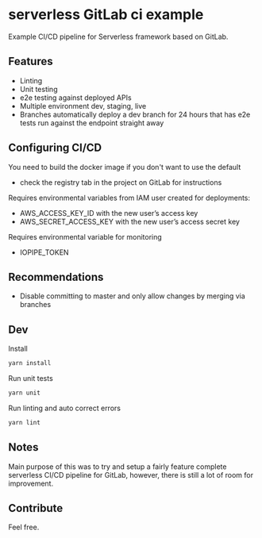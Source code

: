 # serverless GitLab ci example

Example CI/CD pipeline for Serverless framework based on GitLab.

## Features

- Linting
- Unit testing
- e2e testing against deployed APIs
- Multiple environment dev, staging, live
- Branches automatically deploy a dev branch for 24 hours that has e2e tests run against the endpoint straight away

## Configuring CI/CD

You need to build the docker image if you don't want to use the default

- check the registry tab in the project on GitLab for instructions

Requires environmental variables from IAM user created for deployments:

- AWS_ACCESS_KEY_ID with the new user’s access key
- AWS_SECRET_ACCESS_KEY with the new user’s access secret key

Requires environmental variable for monitoring

- IOPIPE_TOKEN

## Recommendations

- Disable committing to master and only allow changes by merging via branches

## Dev

Install

```bash
yarn install
```

Run unit tests

```bash
yarn unit
```

Run linting and auto correct errors

```bash
yarn lint
```

## Notes

Main purpose of this was to try and setup a fairly feature complete serverless CI/CD pipeline for GitLab, however, there is still a lot of room for improvement.

## Contribute

Feel free.

